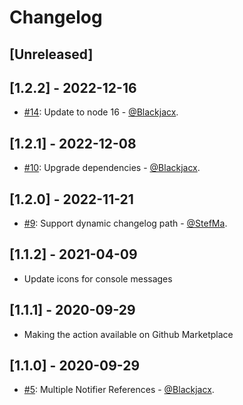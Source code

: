 # Changelog

## [Unreleased]

## [1.2.2] - 2022-12-16
* [#14](https://github.com/Blackjacx/backlog-notifier/pull/14): Update to node 16 - [@Blackjacx](https://github.com/blackjacx).

## [1.2.1] - 2022-12-08
* [#10](https://github.com/Blackjacx/backlog-notifier/pull/10): Upgrade dependencies - [@Blackjacx](https://github.com/blackjacx).

## [1.2.0] - 2022-11-21
* [#9](https://github.com/Blackjacx/backlog-notifier/pull/9): Support dynamic changelog path - [@StefMa](https://github.com/StefMa).

## [1.1.2] - 2021-04-09
* Update icons for console messages

## [1.1.1] - 2020-09-29
* Making the action available on Github Marketplace

## [1.1.0] - 2020-09-29
* [#5](https://github.com/Blackjacx/backlog-notifier/pull/5): Multiple Notifier References - [@Blackjacx](https://github.com/blackjacx).